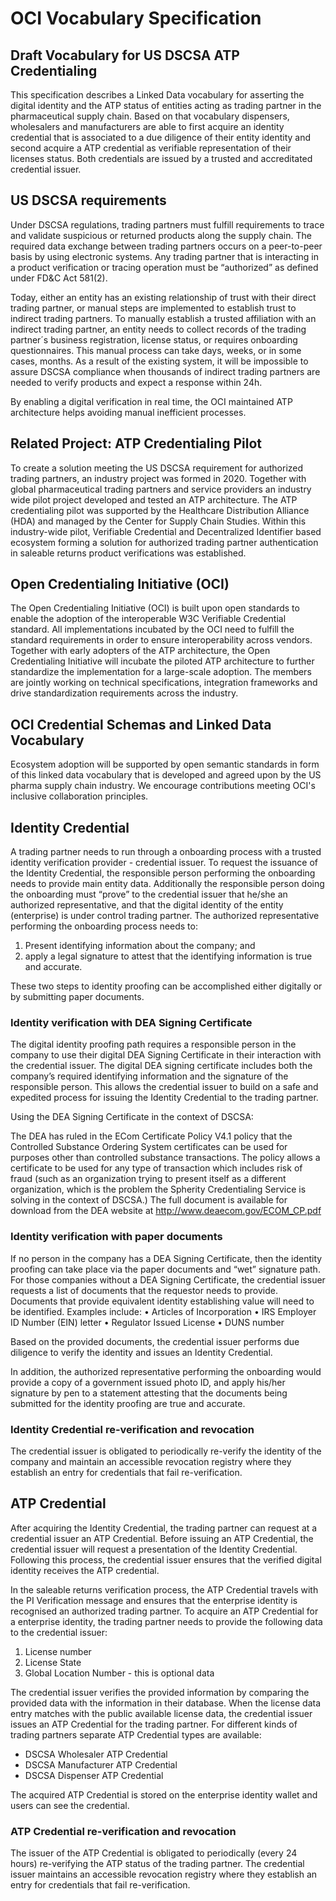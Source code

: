 # OCI Vocabulary Specification

## Draft Vocabulary for US DSCSA ATP Credentialing

This specification describes a Linked Data vocabulary for asserting the digital identity and the ATP status of entities acting as trading partner in the pharmaceutical supply chain. Based on that vocabulary dispensers, wholesalers and manufacturers are able to first acquire an identity credential that is associated to a due diligence of their entity identity and second acquire a ATP credential as verifiable representation of their licenses status. Both credentials are issued by a trusted and accreditated credential issuer. 

## US DSCSA requirements

Under DSCSA regulations, trading partners must fulfill requirements to trace and validate suspicious or returned products along the supply chain. The required data exchange between trading partners occurs on a peer-to-peer basis by using electronic systems. Any trading partner that is interacting in a product verification or tracing operation must be “authorized” as defined under FD&C Act 581(2).

Today, either an entity has an existing relationship of trust with their direct trading partner, or manual steps are implemented to establish trust to indirect trading partners. To manually establish a trusted affiliation with an indirect trading partner, an entity needs to collect records of the trading partner´s business registration, license status, or requires onboarding questionnaires. This manual process can take days, weeks, or in some cases, months. As a result of the existing system, it will be impossible to assure DSCSA compliance when thousands of indirect trading partners are needed to verify products and expect a response within 24h.

By enabling a digital verification in real time, the OCI maintained ATP architecture helps avoiding manual inefficient processes. 

## Related Project: ATP Credentialing Pilot

To create a solution meeting the US DSCSA requirement for authorized trading partners, an industry project was formed in 2020. Together with global pharmaceutical trading partners and service providers an industry wide pilot project developed and tested an ATP architecture. The ATP credentialing pilot was supported by the Healthcare Distribution Alliance (HDA) and managed by the Center for Supply Chain Studies. Within this industry-wide pilot, Verifiable Credential and Decentralized Identifier based ecosystem forming a solution for authorized trading partner authentication in saleable returns product verifications was established. 

## Open Credentialing Initiative (OCI)

The Open Credentialing Initiative (OCI) is built upon open standards to enable the adoption of the interoperable W3C Verifiable Credential standard. All implementations incubated by the OCI need to fulfill the standard requirements in order to ensure interoperability across vendors. Together with early adopters of the ATP architecture, the Open Credentialing Initiative will incubate the piloted ATP architecture to further standardize the implementation for a large-scale adoption. The members are jointly working on technical specifications, integration frameworks and drive standardization requirements across the industry.

## OCI Credential Schemas and Linked Data Vocabulary

Ecosystem adoption will be supported by open semantic standards in form of this linked data vocabulary that is developed and agreed upon by the US pharma supply chain industry. We encourage contributions meeting OCI's inclusive collaboration principles. 

## Identity Credential
A trading partner needs to run through a onboarding process with a trusted identity verification provider - credential issuer. To request the issuance of the Identity Credential, the responsible person performing the onboarding needs to provide main entity data. Additionally the responsible person doing the onboarding must “prove” to the credential issuer that he/she an authorized representative, and that the digital identity of the entity (enterprise) is under control trading partner. The authorized representative performing the onboarding process needs to:

1.	Present identifying information about the company; and
2.	apply a legal signature to attest that the identifying information is true and accurate.

These two steps to identity proofing can be accomplished either digitally or by submitting paper documents.

### Identity verification with DEA Signing Certificate
The digital identity proofing path requires a responsible person in the company to use their digital DEA Signing Certificate in their interaction with the credential issuer.
The digital DEA signing certificate includes both the company’s required identifying information and the signature of the responsible person. This allows the credential issuer to build on a safe and expedited process for issuing the Identity Credential to the trading partner.

Using the DEA Signing Certificate in the context of DSCSA:

The DEA has ruled in the ECom Certificate Policy V4.1 policy that the Controlled Substance Ordering System certificates can be used for purposes other than controlled substance transactions. The policy allows a certificate to be used for any type of transaction which includes risk of fraud (such as an organization trying to present itself as a different organization, which is the problem the Spherity Credentialing Service is solving in the context of DSCSA.) The full document is available for download from the DEA website at http://www.deaecom.gov/ECOM_CP.pdf

### Identity verification with paper documents
If no person in the company has a DEA Signing Certificate, then the identity proofing can take place via the paper documents and “wet” signature path.
For those companies without a DEA Signing Certificate, the credential issuer requests a list of documents that the requestor needs to provide. Documents that provide equivalent identity establishing value will need to be identified. Examples include:
•	Articles of Incorporation
•	IRS Employer ID Number (EIN) letter
•	Regulator Issued License
•	DUNS number

Based on the provided documents, the credential issuer performs due diligence to verify the identity and issues an Identity Credential.

In addition, the authorized representative performing the onboarding would provide a copy of a government issued photo ID, and apply his/her signature by pen to a statement attesting that the documents being submitted for the identity proofing are true and accurate.
 
### Identity Credential re-verification and revocation
The credential issuer is obligated to periodically re-verify the identity of the company and maintain an accessible revocation registry where they establish an entry for credentials that fail re-verification.

## ATP Credential
After acquiring the Identity Credential, the trading partner can request at a credential issuer an ATP Credential. Before issuing an ATP Credential, the credential issuer will request a presentation of the Identity Credential. Following this process, the credential issuer ensures that the verified digital identity receives the ATP credential.

In the saleable returns verification process, the ATP Credential travels with the PI Verification message and ensures that the enterprise identity is recognised an authorized trading partner. To acquire an ATP Credential for a enterprise identity, the trading partner needs to provide the following data to the credential issuer:

1.	License number
2.	License State 
3.	Global Location Number - this is optional data

The credential issuer verifies the provided information by comparing the provided data with the information in their database. When the license data entry matches with the public available license data, the credential issuer issues an ATP Credential for the trading partner. For different kinds of trading partners separate ATP Credential types are available:

- DSCSA Wholesaler ATP Credential
- DSCSA Manufacturer ATP Credential
- DSCSA Dispenser ATP Credential

The acquired ATP Credential is stored on the enterprise identity wallet and users can see the credential.

### ATP Credential re-verification and revocation
The issuer of the ATP Credential is obligated to periodically (every 24 hours) re-verifying the ATP status of the trading partner. The credential issuer maintains an accessible revocation registry where they establish an entry for credentials that fail re-verification.
